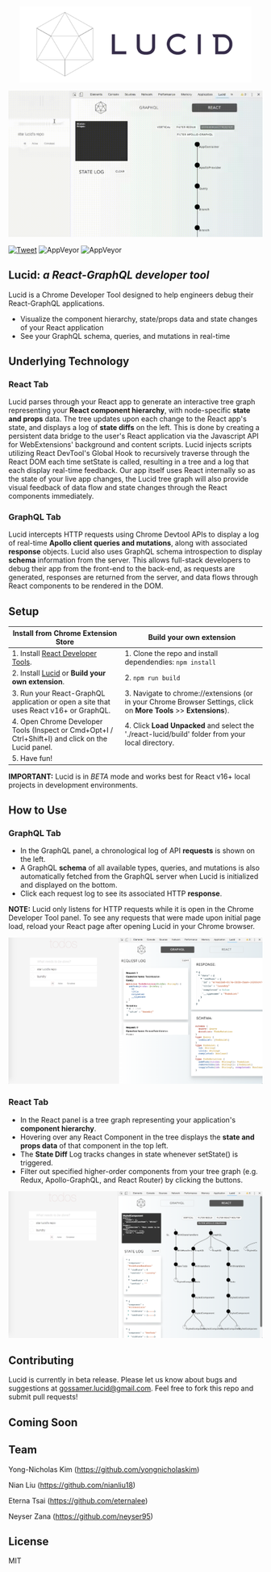 <p align="center">
  <img width="460" height="150" src="public/assets/lucidlogo-transparent.png?raw=true">
</p>
<p align="center">
  <img src="public/demo-gif.gif">
</p>

[![Tweet](https://img.shields.io/twitter/url/http/shields.io.svg?style=social)](https://twitter.com/intent/tweet?text=Make%20development%20easier%20with%20Lucid.&url=https://github.com/Gossamer-React/Lucid&hashtags=react,graphql,apollographql,javascript,programming,developers,chrome)
![AppVeyor](https://img.shields.io/badge/build-passing-green.svg)
![AppVeyor](https://img.shields.io/badge/License-MIT-blue.svg)

## **Lucid**: *a React-GraphQL developer tool*

Lucid is a Chrome Developer Tool designed to help engineers debug their React-GraphQL applications. 
- Visualize the component hierarchy, state/props data and state changes of your React application
- See your GraphQL schema, queries, and mutations in real-time

## Underlying Technology
### React Tab
Lucid parses through your React app to generate an interactive tree graph representing your __React component hierarchy__, with node-specific __state and props__ data. The tree updates upon each change to the React app's state, and displays a log of __state diffs__ on the left. This is done by creating a persistent data bridge to the user's React application via the Javascript API for WebExtensions' background and content scripts. Lucid injects scripts utilizing React DevTool's Global Hook to recursively traverse through the React DOM each time setState is called, resulting in a tree and a log that each display real-time feedback. Our app itself uses React internally so as the state of your live app changes, the Lucid tree graph will also provide visual feedback of data flow and state changes through the React components immediately.

### GraphQL Tab
Lucid intercepts HTTP requests using Chrome Devtool APIs to display a log of real-time __Apollo client queries and mutations__, along with associated __response__ objects. Lucid also uses GraphQL schema introspection to display __schema__ information from the server. This allows full-stack developers to debug their app from the front-end to the back-end, as requests are generated, responses are returned from the server, and data flows through React components to be rendered in the DOM. 

## Setup
| Install from Chrome Extension Store  | Build your own extension |
| ------------- | ------------- |
| 1. Install <a href="https://chrome.google.com/webstore/detail/react-developer-tools/fmkadmapgofadopljbjfkapdkoienihi?hl=en">React Developer Tools</a>. | 1. Clone the repo and install dependendies:     ```npm install``` |
| 2. Install <a href="https://chrome.google.com/webstore/category/extensions">Lucid</a> or __Build your own extension__. | 2. ```npm run build ```|
|3. Run your React-GraphQL application or open a site that uses React v16+ or GraphQL.|3. Navigate to chrome://extensions (or in your Chrome Browser Settings, click on **More Tools** >> **Extensions**). |
|4. Open Chrome Developer Tools (Inspect or Cmd+Opt+I / Ctrl+Shift+I) and click on the Lucid panel.|4. Click **Load Unpacked** and select the './react-lucid/build' folder from your local directory.|
|5. Have fun!  |

**IMPORTANT:**  Lucid is in *BETA* mode and works best for React v16+ local projects in development environments. 

## How to Use
### GraphQL Tab 
* In the GraphQL panel, a chronological log of API __requests__ is shown on the left. 
* A GraphQL __schema__ of all available types, queries, and mutations is also automatically fetched from the GraphQL server when Lucid is initialized and displayed on the bottom.
* Click each request log to see its associated HTTP __response__. 
 
**NOTE:**  Lucid only listens for HTTP requests while it is open in the Chrome Developer Tool panel. To see any requests that were made upon initial page load, reload your React page after opening Lucid in your Chrome browser. 

![](public/demo-photo-graphql.png) 

### React Tab
* In the React panel is a tree graph representing your application's __component hierarchy__. 
* Hovering over any React Component in the tree displays the __state and props data__ of that component in the top left.
* The __State Diff__ Log tracks changes in state whenever setState() is triggered.
* Filter out specified higher-order components from your tree graph (e.g. Redux, Apollo-GraphQL, and React Router) by clicking the buttons.

![](public/demo-photo-react.png)

## Contributing 

Lucid is currently in beta release. Please let us know about bugs and suggestions at gossamer.lucid@gmail.com. Feel free to fork this repo and submit pull requests! 

## Coming Soon


## Team

Yong-Nicholas Kim (https://github.com/yongnicholaskim)

Nian Liu (https://github.com/nianliu18)

Eterna Tsai (https://github.com/eternalee)

Neyser Zana (https://github.com/neyser95)

## License
MIT
